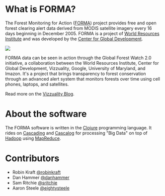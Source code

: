 # What is FORMA?

The Forest Monitoring for Action ([FORMA](http://www.cgdev.org/section/initiatives/_active/forestmonitoringforactionforma)) project provides free and open forest clearing alert data derived from MODIS satellite imagery every 16 days beginning in December 2005. FORMA is a project of [World Resources Institute](http://wri.org) and was developed by the [Center for Global Development](http://www.cgdev.org).

![](http://i.imgur.com/u6TJA.png)

FORMA data can be seen in action through the Global Forest Watch 2.0 initiative, a collaboration between the World Resources Institute, Center for Global Development, Vizzuality, Google, University of Maryland, and Imazon. It's a project that brings transparency to forest conservation through an advanced alert system that monitors forests over time using cell phones, laptops, and satellites.

Read more on the [Vizzuality Blog](http://vizzuality.com/projects/gfwprototype).

# About the software

The FORMA software is written in the [Clojure](http://clojure.org) programming language. It rides on [Cascading](http://www.cascading.org) and [Cascalog](https://github.com/nathanmarz/cascalog) for processing "Big Data" on top of [Hadoop](http://hadoop.apache.org) using [MapReduce](http://research.google.com/archive/mapreduce.html).

# Contributors

- Robin Kraft [@robinkraft](https://github.com/robinkraft)
- Dan Hammer [@danhammer](https://github.com/danhammer)
- Sam Ritchie [@sritchie](https://github.com/sritchie)
- Aaron Steele [@eightysteele](https://github.com/eightysteele)

